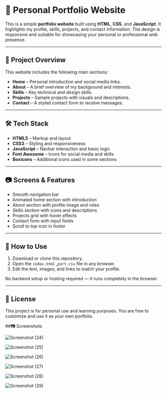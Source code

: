 # 🌟 Personal Portfolio Website

This is a simple **portfolio website** built using **HTML**, **CSS**, and **JavaScript**. It highlights my profile, skills, projects, and contact information. 
The design is responsive and suitable for showcasing your personal or professional web presence.

---

## 📁 Project Overview

This website includes the following main sections:

- **Home** – Personal introduction and social media links.
- **About** – A brief overview of my background and interests.
- **Skills** – Key technical and design skills.
- **Projects** – Sample projects with visuals and descriptions.
- **Contact** – A styled contact form to receive messages.

---

## 🛠️ Tech Stack

- **HTML5** – Markup and layout
- **CSS3** – Styling and responsiveness
- **JavaScript** – Navbar interaction and basic logic
- **Font Awesome** – Icons for social media and skills
- **Boxicons** – Additional icons used in some sections

---

## 📷 Screens & Features

- Smooth navigation bar
- Animated home section with introduction
- About section with profile image and roles
- Skills section with icons and descriptions
- Projects grid with hover effects
- Contact form with input fields
- Scroll to top icon in footer

---

## 📌 How to Use

1. Download or clone this repository.
2. Open the `index.html` ,`port.css` file in any browser.
3. Edit the text, images, and links to match your profile.

No backend setup or hosting required — it runs completely in the browser.

---

## 📃 License

This project is for personal use and learning purposes. You are free to customize and use it as your own portfolio.

##📷 Screenshots

![Screenshot (24)](https://github.com/user-attachments/assets/a268e4fa-87cc-4c2f-a44b-41c61db2e6c5)

![Screenshot (25)](https://github.com/user-attachments/assets/fe3f2b4b-21ab-4af4-a9fd-9ee50c35d2e5)

![Screenshot (26)](https://github.com/user-attachments/assets/775097a8-9b11-4cac-881f-1a53001b3251)

![Screenshot (27)](https://github.com/user-attachments/assets/5b8eb667-4477-400c-bb05-58e703593334)

![Screenshot (28)](https://github.com/user-attachments/assets/8dde6204-9548-4aec-b766-ce49c71de093)

![Screenshot (29)](https://github.com/user-attachments/assets/44bf396a-19d0-4767-ac30-7b7b5c56432f)

